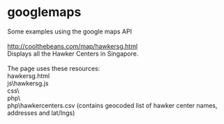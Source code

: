 # googlemaps
Some examples using the google maps API<br/>
<br/>
<a href="http://coolthebeans.com/map/hawkersg.html">http://coolthebeans.com/map/hawkersg.html</a><br/>
Displays all the Hawker Centers in Singapore.<br/>
<br/>
The page uses these resources:<br/>
hawkersg.html<br/>
js\hawkersg.js<br/>
css\ <br/>
php\ <br/>
php\hawkercenters.csv (contains geocoded list of hawker center names, addresses and lat/lngs)<br/>
